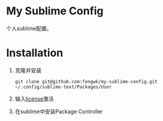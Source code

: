 # My Sublime Config

个人sublime配置。

# Installation

1. 克隆并安装
    
    ```shell
    git clone git@github.com:fengwk/my-sublime-config.git ~/.config/sublime-text/Packages/User
    ```

1. 输入[license](./license)激活

1. 在sublime中安装Package Controller
